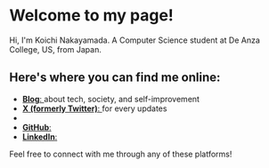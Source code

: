 # Welcome to my page!

Hi, I'm Koichi Nakayamada. A Computer Science student at De Anza College, US, from Japan.

## Here's where you can find me online:

- [**Blog**: ](https://koichin.medium.com) about tech, society, and self-improvement
- [**X (formerly Twitter)**: ](https://x.com/KoichiNkymd) for every updates
- 
- [**GitHub**: ](https://github.com/koichinakayamada)
- [**LinkedIn**: ](https://linkedin.com/koichinakayamada)

Feel free to connect with me through any of these platforms!
